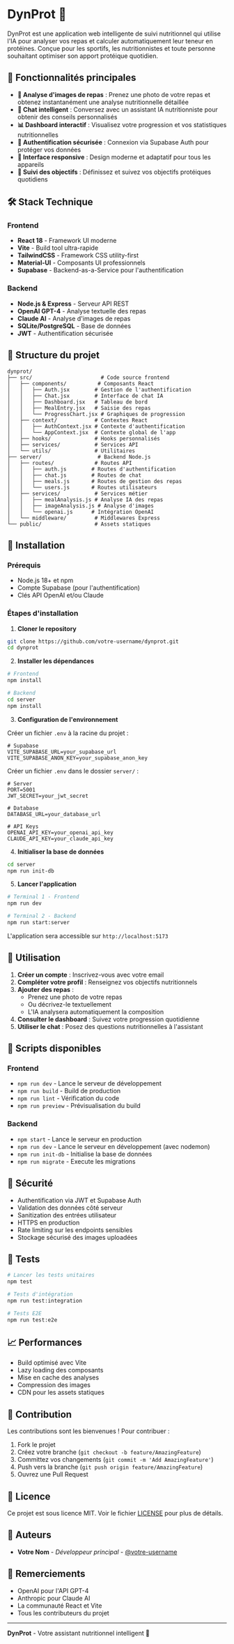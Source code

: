 # DynProt 🥗

DynProt est une application web intelligente de suivi nutritionnel qui utilise l'IA pour analyser vos repas et calculer automatiquement leur teneur en protéines. Conçue pour les sportifs, les nutritionnistes et toute personne souhaitant optimiser son apport protéique quotidien.

## 🎯 Fonctionnalités principales

- **📸 Analyse d'images de repas** : Prenez une photo de votre repas et obtenez instantanément une analyse nutritionnelle détaillée
- **💬 Chat intelligent** : Conversez avec un assistant IA nutritionniste pour obtenir des conseils personnalisés
- **📊 Dashboard interactif** : Visualisez votre progression et vos statistiques nutritionnelles
- **🔐 Authentification sécurisée** : Connexion via Supabase Auth pour protéger vos données
- **📱 Interface responsive** : Design moderne et adaptatif pour tous les appareils
- **🎯 Suivi des objectifs** : Définissez et suivez vos objectifs protéiques quotidiens

## 🛠️ Stack Technique

### Frontend
- **React 18** - Framework UI moderne
- **Vite** - Build tool ultra-rapide
- **TailwindCSS** - Framework CSS utility-first
- **Material-UI** - Composants UI professionnels
- **Supabase** - Backend-as-a-Service pour l'authentification

### Backend
- **Node.js & Express** - Serveur API REST
- **OpenAI GPT-4** - Analyse textuelle des repas
- **Claude AI** - Analyse d'images de repas
- **SQLite/PostgreSQL** - Base de données
- **JWT** - Authentification sécurisée

## 📁 Structure du projet

```
dynprot/
├── src/                      # Code source frontend
│   ├── components/          # Composants React
│   │   ├── Auth.jsx        # Gestion de l'authentification
│   │   ├── Chat.jsx        # Interface de chat IA
│   │   ├── Dashboard.jsx   # Tableau de bord
│   │   ├── MealEntry.jsx   # Saisie des repas
│   │   └── ProgressChart.jsx # Graphiques de progression
│   ├── context/            # Contextes React
│   │   ├── AuthContext.jsx # Contexte d'authentification
│   │   └── AppContext.jsx  # Contexte global de l'app
│   ├── hooks/              # Hooks personnalisés
│   ├── services/           # Services API
│   └── utils/              # Utilitaires
├── server/                  # Backend Node.js
│   ├── routes/             # Routes API
│   │   ├── auth.js        # Routes d'authentification
│   │   ├── chat.js        # Routes de chat
│   │   ├── meals.js       # Routes de gestion des repas
│   │   └── users.js       # Routes utilisateurs
│   ├── services/           # Services métier
│   │   ├── mealAnalysis.js # Analyse IA des repas
│   │   ├── imageAnalysis.js # Analyse d'images
│   │   └── openai.js      # Intégration OpenAI
│   └── middleware/         # Middlewares Express
└── public/                 # Assets statiques
```

## 🚀 Installation

### Prérequis
- Node.js 18+ et npm
- Compte Supabase (pour l'authentification)
- Clés API OpenAI et/ou Claude

### Étapes d'installation

1. **Cloner le repository**
```bash
git clone https://github.com/votre-username/dynprot.git
cd dynprot
```

2. **Installer les dépendances**
```bash
# Frontend
npm install

# Backend
cd server
npm install
```

3. **Configuration de l'environnement**

Créer un fichier `.env` à la racine du projet :
```env
# Supabase
VITE_SUPABASE_URL=your_supabase_url
VITE_SUPABASE_ANON_KEY=your_supabase_anon_key
```

Créer un fichier `.env` dans le dossier `server/` :
```env
# Server
PORT=5001
JWT_SECRET=your_jwt_secret

# Database
DATABASE_URL=your_database_url

# API Keys
OPENAI_API_KEY=your_openai_api_key
CLAUDE_API_KEY=your_claude_api_key
```

4. **Initialiser la base de données**
```bash
cd server
npm run init-db
```

5. **Lancer l'application**
```bash
# Terminal 1 - Frontend
npm run dev

# Terminal 2 - Backend
npm run start:server
```

L'application sera accessible sur `http://localhost:5173`

## 📝 Utilisation

1. **Créer un compte** : Inscrivez-vous avec votre email
2. **Compléter votre profil** : Renseignez vos objectifs nutritionnels
3. **Ajouter des repas** :
   - Prenez une photo de votre repas
   - Ou décrivez-le textuellement
   - L'IA analysera automatiquement la composition
4. **Consulter le dashboard** : Suivez votre progression quotidienne
5. **Utiliser le chat** : Posez des questions nutritionnelles à l'assistant

## 🔧 Scripts disponibles

### Frontend
- `npm run dev` - Lance le serveur de développement
- `npm run build` - Build de production
- `npm run lint` - Vérification du code
- `npm run preview` - Prévisualisation du build

### Backend
- `npm start` - Lance le serveur en production
- `npm run dev` - Lance le serveur en développement (avec nodemon)
- `npm run init-db` - Initialise la base de données
- `npm run migrate` - Execute les migrations

## 🔐 Sécurité

- Authentification via JWT et Supabase Auth
- Validation des données côté serveur
- Sanitization des entrées utilisateur
- HTTPS en production
- Rate limiting sur les endpoints sensibles
- Stockage sécurisé des images uploadées

## 🧪 Tests

```bash
# Lancer les tests unitaires
npm test

# Tests d'intégration
npm run test:integration

# Tests E2E
npm run test:e2e
```

## 📈 Performances

- Build optimisé avec Vite
- Lazy loading des composants
- Mise en cache des analyses
- Compression des images
- CDN pour les assets statiques

## 🤝 Contribution

Les contributions sont les bienvenues ! Pour contribuer :

1. Fork le projet
2. Créez votre branche (`git checkout -b feature/AmazingFeature`)
3. Committez vos changements (`git commit -m 'Add AmazingFeature'`)
4. Push vers la branche (`git push origin feature/AmazingFeature`)
5. Ouvrez une Pull Request

## 📄 Licence

Ce projet est sous licence MIT. Voir le fichier [LICENSE](LICENSE) pour plus de détails.

## 👥 Auteurs

- **Votre Nom** - *Développeur principal* - [@votre-username](https://github.com/votre-username)

## 🙏 Remerciements

- OpenAI pour l'API GPT-4
- Anthropic pour Claude AI
- La communauté React et Vite
- Tous les contributeurs du projet

---

**DynProt** - Votre assistant nutritionnel intelligent 🚀
